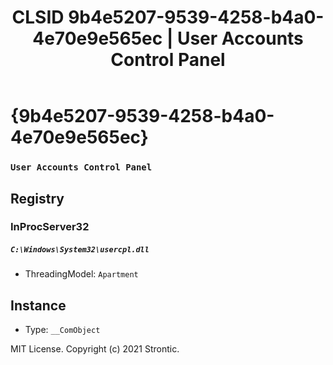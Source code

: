 ﻿---
title: "CLSID 9b4e5207-9539-4258-b4a0-4e70e9e565ec | User Accounts Control Panel"
excerpt: What is COM-Object CLSID 9b4e5207-9539-4258-b4a0-4e70e9e565ec?
---

# {9b4e5207-9539-4258-b4a0-4e70e9e565ec}

### `User Accounts Control Panel`

## Registry


### InProcServer32

##### `C:\Windows\System32\usercpl.dll`
* ThreadingModel: `Apartment`

## Instance

* Type: `__ComObject`

MIT License. Copyright (c) 2021 Strontic.


